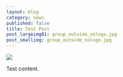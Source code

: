```yaml
---
layout: blog
category: news
published: false
title: Test Post
post_largeimg01: group_outside_nologo.jpg
post_smallimg: group_outside_nologo.jpg
---
```


![](/public/images/group_outside_nologo.jpg)

Test content.
